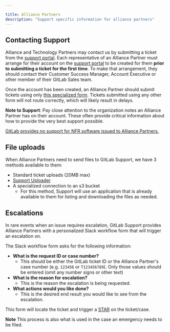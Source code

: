 ```yaml
---

title: Alliance Partners
description: "Support specific information for alliance partners"
---
```



## Contacting Support

Alliance and Technology Partners may contact us by submitting a ticket from the
[support portal](https://support.gitlab.com). Each representative of an
Alliance Partner must arrange for their account on the
[support portal](https://support.gitlab.com) to be created for  them
**prior to submitting a ticket for the first time**. To make that
arrangement, they should contact their Customer Success Manager, Account
Executive or other member of their GitLab Sales team.

Once the account has been created, an Alliance Partner should submit tickets
using only
[this specialized form](https://support.gitlab.com/hc/en-us/requests/new?ticket_form_id=360001172559).
Tickets submitted using any other form will not route correctly, which will
likely result in delays.

**Note to Support**: Pay close attention to the organization notes an Alliance
Partner has on their account. These often provide critical information about how
to provide the very best support possible.

[GitLab provides no support for NFR software issued to Alliance Partners.](https://about.gitlab.com/partners/technology-partners/integrate/#-additional-resources--support)

## File uploads

When Alliance Partners need to send files to GitLab Support, we have 3
methods available to them:

- Standard ticket uploads (20MB max)
- [Support Uploader](https://about.gitlab.com/support/providing-large-files/#support-uploader)
- A specialized connection to an s3 bucket
  - For this method, Support will use an application that is already
    available to them for listing and downloading the files as needed.

## Escalations

In rare events when an issue requires escalation, GitLab Support provides
Alliance Partners with a personalized Slack workflow form that will trigger
an escalation on.

The Slack workflow form asks for the following information:

- **What is the request ID or case number?**
  - This should be either the GitLab ticket ID or the Alliance Partner's case
    number (e.g. `123456` or `T123456789`). Only those values should be entered
    (omit any number signs or other text)
- **What is the reason for escalation?**
  - This is the reason the escalation is being requested.
- **What actions would you like done?**
  - This is the desired end result you would like to see from the escalation.

This form will locate the ticket and trigger a
[STAR](https://about.gitlab.com/handbook/customer-success/csm/escalations/) on the ticket/case.

**Note** This process is also what is used in the case an emergency needs to be
filed.
